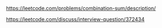 https://leetcode.com/problems/combination-sum/description/

https://leetcode.com/discuss/interview-question/372434

